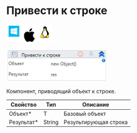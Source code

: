 # Привести к строке

![](<../../../../.gitbook/assets/image (100) (1) (1) (1) (1) (1) (290).png>)

![](<../../../../.gitbook/assets/image (451).png>)

Компонент, приводящий объект к строке.

| Свойство    | Тип    | Описание              |
| ----------- | ------ | --------------------- |
| Объект\*    | T      | Базовый объект        |
| Результат\* | String | Результирующая строка |
